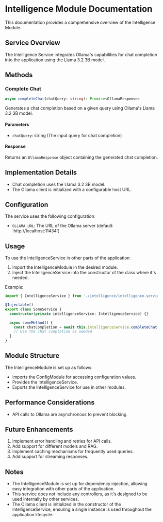 # Intelligence Module Documentation

This documentation provides a comprehensive overview of the Intelligence Module.

## Service Overview

The Intelligence Service integrates Ollama's capabilities for chat completion into the application using the Llama 3.2 3B model.

## Methods

### Complete Chat

```typescript
async completeChat(chatQuery: string): Promise<OllamaResponse>
```

Generates a chat completion based on a given query using Ollama's Llama 3.2 3B model.

#### Parameters

- `chatQuery`: string (The input query for chat completion)

#### Response

Returns an `OllamaResponse` object containing the generated chat completion.

## Implementation Details

- Chat completion uses the Llama 3.2 3B model.
- The Ollama client is initialized with a configurable host URL.

## Configuration

The service uses the following configuration:

- `OLLAMA_URL`: The URL of the Ollama server (default: 'http://localhost:11434')

## Usage

To use the IntelligenceService in other parts of the application:

1. Import the IntelligenceModule in the desired module.
2. Inject the IntelligenceService into the constructor of the class where it's needed.

Example:

```typescript
import { IntelligenceService } from './intelligence/intelligence.service';

@Injectable()
export class SomeService {
  constructor(private intelligenceService: IntelligenceService) {}

  async someMethod() {
    const chatCompletion = await this.intelligenceService.completeChat('Your chat query here');
    // Use the chat completion as needed
  }
}
```

## Module Structure

The IntelligenceModule is set up as follows:

- Imports the ConfigModule for accessing configuration values.
- Provides the IntelligenceService.
- Exports the IntelligenceService for use in other modules.

## Performance Considerations

- API calls to Ollama are asynchronous to prevent blocking.

## Future Enhancements

1. Implement error handling and retries for API calls.
2. Add support for different models and RAG.
3. Implement caching mechanisms for frequently used queries.
4. Add support for streaming responses.

## Notes

- The IntelligenceModule is set up for dependency injection, allowing easy integration with other parts of the application.
- This service does not include any controllers, as it's designed to be used internally by other services.
- The Ollama client is initialized in the constructor of the IntelligenceService, ensuring a single instance is used throughout the application lifecycle.